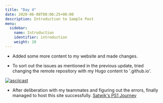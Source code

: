 ```yaml
---
title: "Day 4"
date: 2020-06-08T08:06:25+06:00
description: Introduction to Sample Post
menu:
  sidebar:
    name: Introduction
    identifier: introduction
    weight: 10
---
```


- Added some more content to my website and made changes.

- To sort out the issues as mentioned in the previous update, tried changing the remote repository with my Hugo content to '<username>.github.io'.

[![asciicast](https://asciinema.org/a/K6E4zbdPm47GFC1kNfNQC7fCZ.svg)](https://asciinema.org/a/K6E4zbdPm47GFC1kNfNQC7fCZ)

- After deliberation with my teammates and figuring out the errors, finally managed to host this site successfully.
[Satwik's PS1 Journey](https://satwikvats.github.io/)

